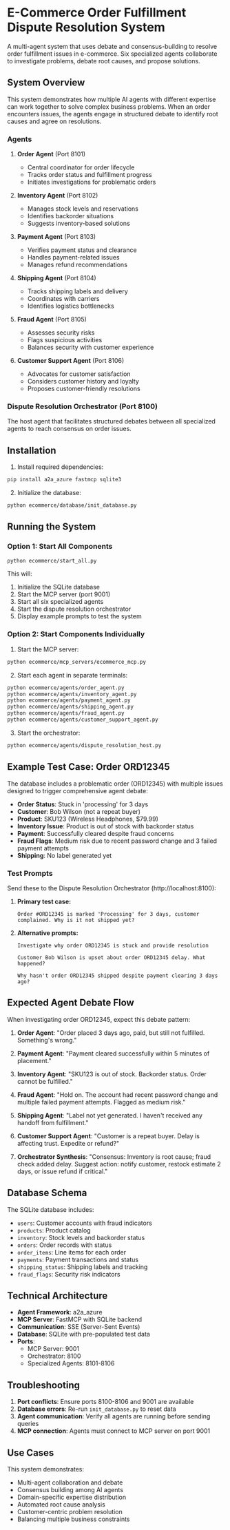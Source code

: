 # E-Commerce Order Fulfillment Dispute Resolution System

A multi-agent system that uses debate and consensus-building to resolve order fulfillment issues in e-commerce. Six specialized agents collaborate to investigate problems, debate root causes, and propose solutions.

## System Overview

This system demonstrates how multiple AI agents with different expertise can work together to solve complex business problems. When an order encounters issues, the agents engage in structured debate to identify root causes and agree on resolutions.

### Agents

1. **Order Agent** (Port 8101)
   - Central coordinator for order lifecycle
   - Tracks order status and fulfillment progress
   - Initiates investigations for problematic orders

2. **Inventory Agent** (Port 8102)
   - Manages stock levels and reservations
   - Identifies backorder situations
   - Suggests inventory-based solutions

3. **Payment Agent** (Port 8103)
   - Verifies payment status and clearance
   - Handles payment-related issues
   - Manages refund recommendations

4. **Shipping Agent** (Port 8104)
   - Tracks shipping labels and delivery
   - Coordinates with carriers
   - Identifies logistics bottlenecks

5. **Fraud Agent** (Port 8105)
   - Assesses security risks
   - Flags suspicious activities
   - Balances security with customer experience

6. **Customer Support Agent** (Port 8106)
   - Advocates for customer satisfaction
   - Considers customer history and loyalty
   - Proposes customer-friendly resolutions

### Dispute Resolution Orchestrator (Port 8100)

The host agent that facilitates structured debates between all specialized agents to reach consensus on order issues.

## Installation

1. Install required dependencies:
```bash
pip install a2a_azure fastmcp sqlite3
```

2. Initialize the database:
```bash
python ecommerce/database/init_database.py
```

## Running the System

### Option 1: Start All Components
```bash
python ecommerce/start_all.py
```

This will:
1. Initialize the SQLite database
2. Start the MCP server (port 9001)
3. Start all six specialized agents
4. Start the dispute resolution orchestrator
5. Display example prompts to test the system

### Option 2: Start Components Individually

1. Start the MCP server:
```bash
python ecommerce/mcp_servers/ecommerce_mcp.py
```

2. Start each agent in separate terminals:
```bash
python ecommerce/agents/order_agent.py
python ecommerce/agents/inventory_agent.py
python ecommerce/agents/payment_agent.py
python ecommerce/agents/shipping_agent.py
python ecommerce/agents/fraud_agent.py
python ecommerce/agents/customer_support_agent.py
```

3. Start the orchestrator:
```bash
python ecommerce/agents/dispute_resolution_host.py
```

## Example Test Case: Order ORD12345

The database includes a problematic order (ORD12345) with multiple issues designed to trigger comprehensive agent debate:

- **Order Status**: Stuck in 'processing' for 3 days
- **Customer**: Bob Wilson (not a repeat buyer)
- **Product**: SKU123 (Wireless Headphones, $79.99)
- **Inventory Issue**: Product is out of stock with backorder status
- **Payment**: Successfully cleared despite fraud concerns
- **Fraud Flags**: Medium risk due to recent password change and 3 failed payment attempts
- **Shipping**: No label generated yet

### Test Prompts

Send these to the Dispute Resolution Orchestrator (http://localhost:8100):

1. **Primary test case:**
   ```
   Order #ORD12345 is marked 'Processing' for 3 days, customer complained. Why is it not shipped yet?
   ```

2. **Alternative prompts:**
   ```
   Investigate why order ORD12345 is stuck and provide resolution
   ```
   ```
   Customer Bob Wilson is upset about order ORD12345 delay. What happened?
   ```
   ```
   Why hasn't order ORD12345 shipped despite payment clearing 3 days ago?
   ```

## Expected Agent Debate Flow

When investigating order ORD12345, expect this debate pattern:

1. **Order Agent**: "Order placed 3 days ago, paid, but still not fulfilled. Something's wrong."

2. **Payment Agent**: "Payment cleared successfully within 5 minutes of placement."

3. **Inventory Agent**: "SKU123 is out of stock. Backorder status. Order cannot be fulfilled."

4. **Fraud Agent**: "Hold on. The account had recent password change and multiple failed payment attempts. Flagged as medium risk."

5. **Shipping Agent**: "Label not yet generated. I haven't received any handoff from fulfillment."

6. **Customer Support Agent**: "Customer is a repeat buyer. Delay is affecting trust. Expedite or refund?"

7. **Orchestrator Synthesis**: "Consensus: Inventory is root cause; fraud check added delay. Suggest action: notify customer, restock estimate 2 days, or issue refund if critical."

## Database Schema

The SQLite database includes:
- `users`: Customer accounts with fraud indicators
- `products`: Product catalog
- `inventory`: Stock levels and backorder status
- `orders`: Order records with status
- `order_items`: Line items for each order
- `payments`: Payment transactions and status
- `shipping_status`: Shipping labels and tracking
- `fraud_flags`: Security risk indicators

## Technical Architecture

- **Agent Framework**: a2a_azure
- **MCP Server**: FastMCP with SQLite backend
- **Communication**: SSE (Server-Sent Events)
- **Database**: SQLite with pre-populated test data
- **Ports**: 
  - MCP Server: 9001
  - Orchestrator: 8100
  - Specialized Agents: 8101-8106

## Troubleshooting

1. **Port conflicts**: Ensure ports 8100-8106 and 9001 are available
2. **Database errors**: Re-run `init_database.py` to reset data
3. **Agent communication**: Verify all agents are running before sending queries
4. **MCP connection**: Agents must connect to MCP server on port 9001

## Use Cases

This system demonstrates:
- Multi-agent collaboration and debate
- Consensus building among AI agents
- Domain-specific expertise distribution
- Automated root cause analysis
- Customer-centric problem resolution
- Balancing multiple business constraints 